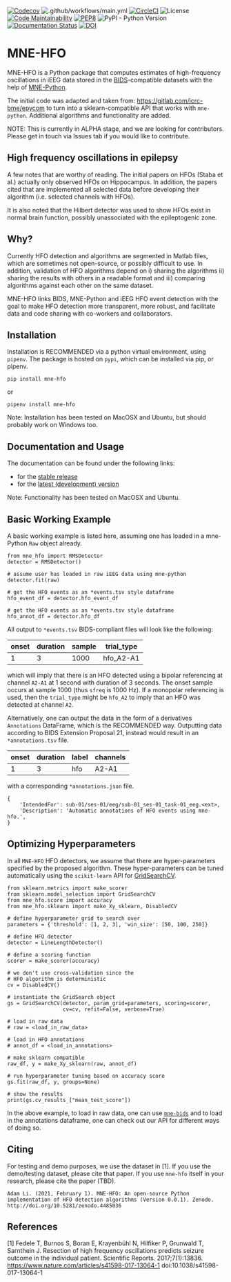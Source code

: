 [![Codecov](https://codecov.io/gh/adam2392/mne-hfo/branch/master/graph/badge.svg)](https://codecov.io/gh/adam2392/mne-hfo)
![.github/workflows/main.yml](https://github.com/adam2392/mne-hfo/workflows/.github/workflows/main.yml/badge.svg)
[![CircleCI](https://circleci.com/gh/adam2392/mne-hfo.svg?style=svg)](https://circleci.com/gh/adam2392/mne-hfo)
![License](https://img.shields.io/pypi/l/mne-bids)
[![Code Maintainability](https://api.codeclimate.com/v1/badges/3afe97439ec5133ce267/maintainability)](https://codeclimate.com/github/adam2392/mne-hfo/maintainability)
[![PEP8](https://img.shields.io/badge/code%20style-pep8-orange.svg)](https://www.python.org/dev/peps/pep-0008/)
![PyPI - Python Version](https://img.shields.io/pypi/pyversions/mne-hfo)
[![Documentation Status](https://readthedocs.org/projects/mne-hfo/badge/?version=latest)](https://mne-hfo.readthedocs.io/en/latest/?badge=latest)
[![DOI](https://zenodo.org/badge/DOI/10.5281/zenodo.4485036.svg)](https://doi.org/10.5281/zenodo.4485036)

[comment]: <> ([![PyPI Download count]&#40;https://pepy.tech/badge/mne-bids&#41;]&#40;https://pepy.tech/project/mne-bids&#41;)

MNE-HFO
=======

MNE-HFO is a Python package that computes estimates of high-frequency oscillations in iEEG data stored in
the [BIDS](https://bids.neuroimaging.io/)-compatible datasets with the help of
[MNE-Python](https://mne.tools/stable/index.html).

The initial code was adapted and taken from: https://gitlab.com/icrc-bme/epycom
to turn into a sklearn-compatible API that works with ``mne-python``. Additional algorithms and functionality are added.

NOTE: This is currently in ALPHA stage, and we are looking for contributors. Please get in touch via Issues tab if you
would like to contribute.

High frequency oscillations in epilepsy
---------------------------------------
A few notes that are worthy of reading. The initial papers on HFOs (Staba et al.)
actually only observed HFOs on Hippocampus. In addition, the papers cited that are implemented all selected data before
developing their algorithm (i.e. selected channels with HFOs).

It is also noted that the Hilbert detector was used to show HFOs exist in normal brain function, possibly unassociated
with the epileptogenic zone.

Why?
----
Currently HFO detection and algorithms are segmented in Matlab files, which are sometimes not open-source, or possibly
difficult to use. In addition, validation of HFO algorithms depend on i) sharing the algorithms ii) sharing the results
with others in a readable format and iii) comparing algorithms against each other on the same dataset.

MNE-HFO links BIDS, MNE-Python and iEEG HFO event detection with the goal to make HFO detection more transparent, more
robust, and facilitate data and code sharing with co-workers and collaborators.

Installation
------------
Installation is RECOMMENDED via a python virtual environment, using ``pipenv``. The package is hosted on ``pypi``, which
can be installed via pip, or pipenv.

    pip install mne-hfo

or

    pipenv install mne-hfo

Note: Installation has been tested on MacOSX and Ubuntu, but should 
probably work on Windows too.

Documentation and Usage
-----------------------

The documentation can be found under the following links:

- for the [stable release](https://mne-hfo.readthedocs.io/en/stable/index.html)
- for the [latest (development) version](https://mne-hfo.readthedocs.io/en/latest/index.html)

Note: Functionality has been tested on MacOSX and Ubuntu.

Basic Working Example
---------------------

A basic working example is listed here, assuming one has loaded in a mne-Python ``Raw`` object already.
    
    from mne_hfo import RMSDetector
    detector = RMSDetector()

    # assume user has loaded in raw iEEG data using mne-python
    detector.fit(raw)

    # get the HFO events as an *events.tsv style dataframe
    hfo_event_df = detector.hfo_event_df

    # get the HFO events as an *events.tsv style dataframe
    hfo_annot_df = detector.hfo_df


All output to ``*events.tsv`` BIDS-compliant files will look like the following:

| onset      | duration | sample | trial_type |
| ---------- | -------- | ------ | ---------- |
| 1     | 3    | 1000   | hfo_A2-A1  |

which will imply that there is an HFO detected using a bipolar referencing at channel ``A2-A1``
at 1 second with duration of 3 seconds. The onset sample occurs at sample 1000 (thus ``sfreq`` is 1000 Hz). If a
monopolar referencing is used, then the ``trial_type`` might be ``hfo_A2`` to imply that an HFO was detected at
channel ``A2``.

Alternatively, one can output the data in the form of a derivatives ``Annotations`` 
DataFrame, which is the RECOMMENDED way. Outputting data according to BIDS Extension Proposal 21, instead would result in 
an ``*annotations.tsv`` file. 

| onset      | duration | label | channels |
| ---------- | -------- | ------ | ---------- |
| 1     |  3  | hfo  | A2-A1 | 

with a corresponding ``*annotations.json`` file.

    {
        'IntendedFor': sub-01/ses-01/eeg/sub-01_ses-01_task-01_eeg.<ext>,
        'Description': 'Automatic annotations of HFO events using mne-hfo.',
    }

Optimizing Hyperparameters
--------------------------

In all ``MNE-HFO`` HFO detectors, we assume that there are hyper-parameters 
specified by the proposed algorithm. These hyper-parameters can be tuned automatically 
using the ``scikit-learn`` API for [GridSearchCV](https://scikit-learn.org/stable/modules/grid_search.html#grid-search).


    from sklearn.metrics import make_scorer
    from sklearn.model_selection import GridSearchCV
    from mne_hfo.score import accuracy
    from mne_hfo.sklearn import make_Xy_sklearn, DisabledCV
    
    # define hyperparameter grid to search over
    parameters = {'threshold': [1, 2, 3], 'win_size': [50, 100, 250]}
    
    # define HFO detector
    detector = LineLengthDetector()

    # define a scoring function 
    scorer = make_scorer(accuracy)

    # we don't use cross-validation since the
    # HFO algorithm is deterministic
    cv = DisabledCV()

    # instantiate the GridSearch object
    gs = GridSearchCV(detector, param_grid=parameters, scoring=scorer,
                      cv=cv, refit=False, verbose=True)

    # load in raw data
    # raw = <load_in_raw_data>

    # load in HFO annotations
    # annot_df = <load_in_annotations>

    # make sklearn compatible
    raw_df, y = make_Xy_sklearn(raw, annot_df)

    # run hyperparameter tuning based on accuracy score
    gs.fit(raw_df, y, groups=None)

    # show the results
    print(gs.cv_results_["mean_test_score"])

In the above example, to load in raw data, one can use [``mne-bids``](https://github.com/mne-tools/mne-bids)
and to load in the annotations dataframe, one can check out our API 
for different ways of doing so.

Citing
------
For testing and demo purposes, we use the dataset in [1]. If you use the demo/testing dataset, please cite that paper.
If you use ``mne-hfo`` itself in your research, please cite the paper (TBD).

    Adam Li. (2021, February 1). MNE-HFO: An open-source Python implementation of HFO detection algorithms (Version 0.0.1). Zenodo. http://doi.org/10.5281/zenodo.4485036

References
----------
[1] Fedele T, Burnos S, Boran E, Krayenbühl N, Hilfiker P, Grunwald T, Sarnthein J. Resection of high frequency
oscillations predicts seizure outcome in the individual patient. Scientific Reports. 2017;7(1):13836.
https://www.nature.com/articles/s41598-017-13064-1
doi:10.1038/s41598-017-13064-1
